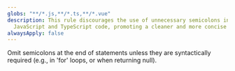```yaml
---
globs: "**/*.js,**/*.ts,**/*.vue"
description: This rule discourages the use of unnecessary semicolons in
  JavaScript and TypeScript code, promoting a cleaner and more concise style.
alwaysApply: false
---
```


Omit semicolons at the end of statements unless they are syntactically required (e.g., in 'for' loops, or when returning null).